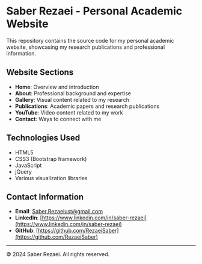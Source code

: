 # Saber Rezaei - Personal Academic Website

This repository contains the source code for my personal academic website, showcasing my research publications and professional information.

## Website Sections

- **Home**: Overview and introduction
- **About**: Professional background and expertise
- **Gallery**: Visual content related to my research
- **Publications**: Academic papers and research publications
- **YouTube**: Video content related to my work
- **Contact**: Ways to connect with me

## Technologies Used

- HTML5
- CSS3 (Bootstrap framework)
- JavaScript
- jQuery
- Various visualization libraries

## Contact Information

- **Email**: Saber.Rezaeiust@gmail.com
- **LinkedIn**: [https://www.linkedin.com/in/saber-rezaei](https://www.linkedin.com/in/saber-rezaei)
- **GitHub**: [https://github.com/RezaeiSaber](https://github.com/RezaeiSaber)

---

© 2024 Saber Rezaei. All rights reserved.
